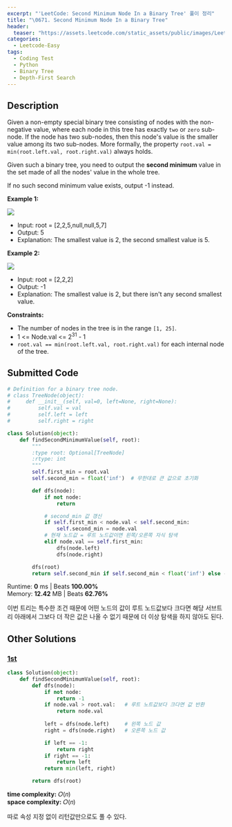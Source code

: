 ```yaml
---
excerpt: "'LeetCode: Second Minimum Node In a Binary Tree' 풀이 정리"
title: "\0671. Second Minimum Node In a Binary Tree"
header:
  teaser: "https://assets.leetcode.com/static_assets/public/images/LeetCode_Sharing.png"
categories:
  - Leetcode-Easy
tags:
  - Coding Test
  - Python
  - Binary Tree
  - Depth-First Search
---
```


## <i class="fa-solid fa-file-lines"></i> Description

Given a non-empty special binary tree consisting of nodes with the non-negative value, where each node in this tree has exactly `two` or `zero` sub-node. If the node has two sub-nodes, then this node's value is the smaller value among its two sub-nodes. More formally, the property `root.val = min(root.left.val, root.right.val)` always holds.

Given such a binary tree, you need to output the **second minimum** value in the set made of all the nodes' value in the whole tree.

If no such second minimum value exists, output -1 instead.

**Example 1:**

![](https://assets.leetcode.com/uploads/2020/10/15/smbt1.jpg)
- Input: root = [2,2,5,null,null,5,7]
- Output: 5
- Explanation: The smallest value is 2, the second smallest value is 5.

**Example 2:**

![](https://assets.leetcode.com/uploads/2020/10/15/smbt2.jpg)
- Input: root = [2,2,2]
- Output: -1
- Explanation: The smallest value is 2, but there isn't any second smallest value.

**Constraints:**

- The number of nodes in the tree is in the range `[1, 25]`.
- 1 <= Node.val <= 2<sup>31</sup> - 1
- `root.val == min(root.left.val, root.right.val)` for each internal node of the tree.

## <i class="fa-solid fa-cloud-arrow-up"></i> Submitted Code

```python
# Definition for a binary tree node.
# class TreeNode(object):
#     def __init__(self, val=0, left=None, right=None):
#         self.val = val
#         self.left = left
#         self.right = right

class Solution(object):
    def findSecondMinimumValue(self, root):
        """
        :type root: Optional[TreeNode]
        :rtype: int
        """
        self.first_min = root.val
        self.second_min = float('inf')  # 무한대로 큰 값으로 초기화

        def dfs(node):
            if not node:
                return

            # second_min 값 갱신
            if self.first_min < node.val < self.second_min:
                self.second_min = node.val
            # 현재 노드값 = 루트 노드값이면 왼쪽/오른쪽 자식 탐색
            elif node.val == self.first_min:
                dfs(node.left)
                dfs(node.right)

        dfs(root)
        return self.second_min if self.second_min < float('inf') else -1
```
<i class="fa-solid fa-clock"></i> Runtime: **0** ms \| Beats **100.00%**    
<i class="fa-solid fa-memory"></i> Memory: **12.42** MB \| Beats **62.76%**

이번 트리는 특수한 조건 때문에 어떤 노드의 값이 루트 노드값보다 크다면 해당 서브트리 아래에서 그보다 더 작은 값은 나올 수 없기 때문에 더 이상 탐색을 하지 않아도 된다.

## <i class="fa-solid fa-flask"></i> Other Solutions

### <a href="https://leetcode.com/problems/second-minimum-node-in-a-binary-tree/solutions/6730243/conquer-second-minimum-in-special-binary-59gg/" target="_blank">1st</a>

```python
class Solution(object):
    def findSecondMinimumValue(self, root):
        def dfs(node):
            if not node:
                return -1
            if node.val > root.val:   # 루트 노트값보다 크다면 값 반환
                return node.val
            
            left = dfs(node.left)     # 왼쪽 노드 값
            right = dfs(node.right)   # 오른쪽 노드 값

            if left == -1:
                return right
            if right == -1:
                return left
            return min(left, right)

        return dfs(root)
```
<i class="fa-solid fa-clock"></i> **time complexity:** 𝑂(𝑛)   
<i class="fa-solid fa-memory"></i> **space complexity:** 𝑂(𝑛)         

따로 속성 지정 없이 리턴값만으로도 풀 수 있다.